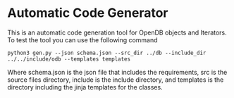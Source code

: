# Automatic Code Generator

This is an automatic code generation tool for OpenDB objects and Iterators. To test the tool you can use the following command

``` shell
python3 gen.py --json schema.json --src_dir ../db --include_dir ../../include/odb --templates templates
```

Where schema.json is the json file that includes the requirements, src is the source files directory, include is the include directory, and templates is the directory including the jinja templates for the classes.
